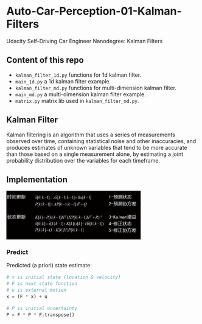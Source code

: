 # Auto-Car-Perception-01-Kalman-Filters
Udacity Self-Driving Car Engineer Nanodegree: Kalman Filters
## Content of this repo
- `kalman_filter_1d.py` functions for 1d kalman filter.
- `main_1d.py` a 1d kalman filter example.
- `kalman_filter_md.py` functions for multi-dimension kalman filter.
- `main_md.py` a multi-dimension kalman filter example.
- `matrix.py` matrix lib used in `kalman_filter_md.py`.

## Kalman Filter
Kalman filtering is an algorithm that uses a series of measurements observed over time, containing statistical noise and other inaccuracies, and produces estimates of unknown variables that tend to be more accurate than those based on a single measurement alone, by estimating a joint probability distribution over the variables for each timeframe.
## Implementation
<img src="https://github.com/ChenBohan/Auto-Car-Perception-01-Kalman-Filters/blob/master/readme_img/formula.jpg" width = "70%" height = "70%" div align=center />

### Predict
Predicted (a priori) state estimate:
```python
# x is initial state (location & velocity)
# F is next state function
# u is external motion
x = (F * x) + u
```

```python
# P is initial uncertainty
P = F * P * F.transpose()
```
